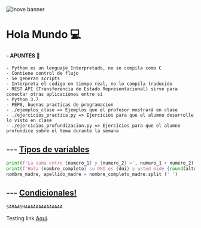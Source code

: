 ![Inove banner](inove.jpg)

# Hola Mundo 💻


#### - APUNTES 📄

```
- Python es un lenguaje Interpretado, no se compila como C
- Contiene control de flujo
- Se generan scripts
- Interpreta el codigo en tiempo real, no lo compila traducido
- REST API (Transferencia de Estado Representacional) sirve para conectar otras aplicaciones entre si
- Python 3.7
- PEP8, buenas practicas de programacion
- ./ejemplos_clase => Ejemplos que el profesor mostrará en clase  
- ./ejercicios_practica.py => Ejercicios para que el alumno desarrolle lo visto en clase
- ./ejercicios_profundizacion.py => Ejercicios para que el alumno profundice sobre el tema durante la semana 
```


## --- [Tipos de variables](/variables_python)
```python
print(f'La suma entre {numero_1} y {numero_2} =', numero_1 + numero_2)
print(f'Hola {nombre_completo} su DNI es {dni} y usted mide {round(altura,2)} cm')
nombre_madre, apellido_madre = nombre_completo_madre.split (' ')
```

## --- [Condicionales!](/condicionales_python)
```python
SARAASHAAAAAAAAAAAAAA
```






Testing link [Aqui](README.md).
